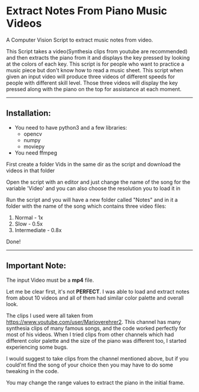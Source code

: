 # Extract Notes From Piano Music Videos
A Computer Vision Script to extract music notes from video.

This Script takes a video(Synthesia clips from youtube are recommended) and then extracts the piano from it and displays the key pressed by looking at the colors of each key.
This script is for people who want to practice a music piece but don't know how to read a music sheet.
This script when given an input video will produce three videos of different speeds for people with different skill level.
Those three videos will display the key pressed along with the piano on the top for assistance at each moment.
<hr>
<h2>Installation:</h2>

<ul>
<li>You need to have python3 and a few libraries:<ul>
<li>opencv</li>
<li>numpy</li>
<li>moviepy</li>
</ul></li>
<li>You need ffmpeg</li>
</ul>
<p>First create a folder Vids in the same dir as the script and download the videos in that folder</p>
<p>Open the script with an editor and just change the name of the song for the variable 'Video' and you can also choose the resolution you to load it in</p>
<p>Run the script and you will have a new folder called "Notes" and in it a folder with the name of the song which contains three video files:<ol><li>Normal - 1x</li><li>Slow - 0.5x</li><li>Intermediate - 0.8x</li></ol></p>
<p>Done!</p>

<hr>
<h2>Important Note:</h2>

The input Video must be a <strong>mp4</strong> file.

Let me be clear first, it's not <strong>PERFECT</strong>. I was able to load and extract notes from about 10 videos and all of them had similar color palette and overall look.

The clips I used were all taken from https://www.youtube.com/user/Marioverehrer2. This channel has many synthesia clips of many famous songs, and the code worked perfectly for most of his videos. When I tried clips from other channels which had different color palette and the size of the piano was different too, I started experiencing some bugs.

I would suggest to take clips from the channel mentioned above, but if you could'nt find the song of your choice then you may have to do some tweaking in the code.

You may change the range values to extract the piano in the initial frame.
